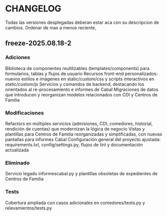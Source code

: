 # CHANGELOG
Todas las versiones desplegadas deberan estar aca con su descripcion de cambios. Ordenar de mas a menos reciente,

## freeze-2025.08.18-2
### Adiciones
Biblioteca de componentes reutilizables (templates/components) para formularios, tablas y flujos de usuario
Recursos front-end personalizados: nuevos estilos e imágenes en static/custom/css y scripts interactivos en static/custom/js
Servicios y comandos de backend, destacando los orientados al re-procesamiento e informes de Cabal
Migraciones de datos que introducen y reorganizan modelos relacionados con CDI y Centros de Familia
### Modificaciones
Refactors en múltiples servicios (admisiones, CDI, comedores, historial, rendición de cuentas) que modernizan la lógica de negocio
Vistas y plantillas para Centros de Familia reorganizadas y simplificadas, con nuevas pantallas para informes Cabal
Configuración general del proyecto ajustada: requirements.txt, config/settings.py, flujos de lint y documentación actualizada
### Eliminado
Servicio legado informescabal.py y plantillas obsoletas de expedientes de Centros de Familia
### Tests
Cobertura ampliada con casos adicionales en comedores/tests.py y relevamientos/tests.py

